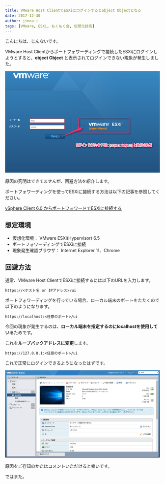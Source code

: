 ```yaml
---
title: VMware Host ClientでESXiにログインするとobject Objectとなる
date: 2017-12-30
author: jinna-i
tags: [VMware, ESXi, もくもく会, 仮想化技術]
---
```


こんにちは、じんないです。

VMware Host Clientからポートフォワーディングで接続したESXiにログインしようとすると、**object Object** と表示されてログインできない現象が発生しました。

![](images/vmware-host-client-object-object-1.png)

原因の究明はできてませんが、回避方法を紹介します。

ポートフォワーディングを使ってESXiに接続する方法は以下の記事を参照してください。

[vSphere Client 6.0 からポートフォワードでESXiに接続する](/connect-to-esxi-with-port-forwarding/)

## 想定環境

* 仮想化環境： VMware ESXi(Hypervisor) 6.5
* ポートフォワーディングでESXiに接続
* 現象発生確認ブラウザ： Internet Explorer 11、Chrome

## 回避方法

通常、VMware Host ClientでESXiに接続するには以下のURLを入力します。

`https://<ホスト名 or IPアドレス>/ui`

ポートフォワーディングを行っている場合、ローカル端末のポートをたたくので以下のようになります。

`https://localhost:<任意のポート>/ui`

今回の現象が発生するのは、**ローカル端末を指定するのにlocalhostを使用している**ためです。

これを**ループバックアドレスに変更**します。

`https://127.0.0.1:<任意のポート>/ui`

これで正常にログインできるようになったはずです。

![](images/vmware-host-client-object-object-2.png)

原因をご存知のかたはコメントいただけると幸いです。

ではまた。